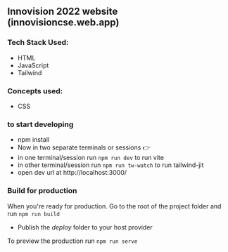 ## Innovision 2022 website (innovisioncse.web.app)

### Tech Stack Used: 
- HTML 
- JavaScript
- Tailwind

### Concepts used:
- CSS

### to start developing

- npm install
- Now in two separate terminals or sessions 👉
- in one terminal/session run `npm run dev` to run vite
- in other terminal/session run `npm run tw-watch` to run tailwind-jit
- open dev url at http://localhost:3000/

### Build for production

When you're ready for production. Go to the root of the project folder and run `npm run build`

- Publish the _deploy_ folder to your host provider

To preview the production run `npm run serve`
